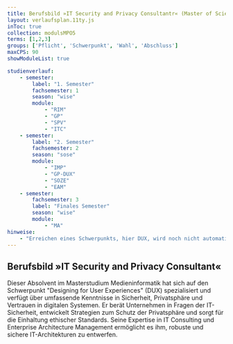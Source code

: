 ```yaml
---
title: Berufsbild »IT Security and Privacy Consultantr« (Master of Science)
layout: verlaufsplan.11ty.js
inToc: true
collection: modulsMPO5
terms: [1,2,3]
groups: ['Pflicht', 'Schwerpunkt', 'Wahl', 'Abschluss']
maxCPS: 90
showModuleList: true

studienverlauf:
    - semester:
        label: "1. Semester"
        fachsemester: 1
        season: "wise"
        module: 
            - "RIM"
            - "GP"
            - "SPV"
            - "ITC"
    - semester:
        label: "2. Semester"
        fachsemester: 2
        season: "sose"
        module: 
            - "IMP"
            - "GP-DUX"
            - "SOZE"
            - "EAM"
    - semester:
        fachsemester: 3
        label: "Finales Semester"
        season: "wise"
        module: 
            - "MA"
hinweise:
    - "Erreichen eines Schwerpunkts, hier DUX, wird noch nicht automatisch geprüft"
---
```



## Berufsbild »IT Security and Privacy Consultant«

Dieser Absolvent im Masterstudium Medieninformatik hat sich auf den Schwerpunkt "Designing for User Experiences" (DUX) spezialisiert und verfügt über umfassende Kenntnisse in Sicherheit, Privatsphäre und Vertrauen in digitalen Systemen. Er berät Unternehmen in Fragen der IT-Sicherheit, entwickelt Strategien zum Schutz der Privatsphäre und sorgt für die Einhaltung ethischer Standards. Seine Expertise in IT Consulting und Enterprise Architecture Management ermöglicht es ihm, robuste und sichere IT-Architekturen zu entwerfen.